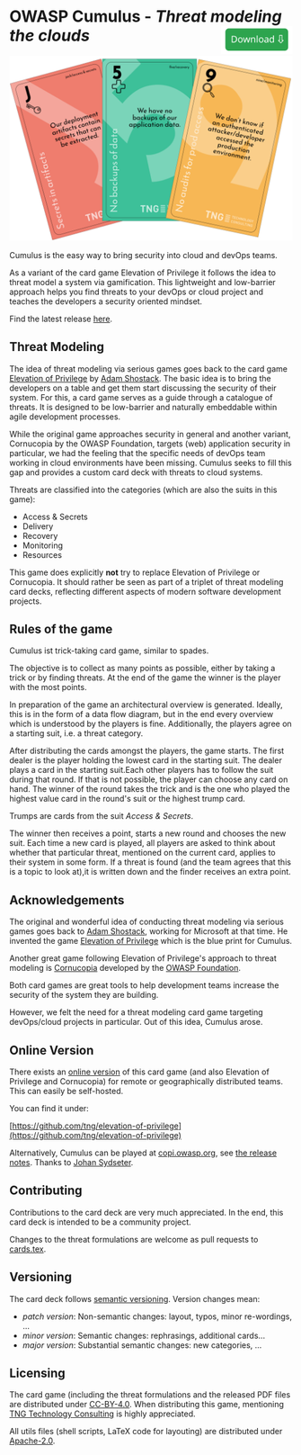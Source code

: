 <!--
© 2023 TNG Technology Consulting

SPDX-License-Identifier: CC-BY-4.0
-->

# OWASP Cumulus - *Threat modeling the clouds*[<img style="height:50px;cursor:pointer;float:right" src="docs/img/download.svg"/>](https://github.com/OWASP/cumulus/releases/latest)

![Cumulus Cards](docs/img/cards.svg)
  
Cumulus is the easy way to bring security into cloud and devOps teams.

As a variant of the card game Elevation of Privilege it follows the idea to threat model a system via gamification.
This lightweight and low-barrier approach helps you find threats to your devOps or cloud project and teaches the developers a security oriented mindset.

Find the latest release [here](https://github.com/OWASP/cumulus/releases/latest).

## Threat Modeling 
The idea of threat modeling via serious games goes back to the card game [Elevation of Privilege](https://shostack.org/games/elevation-of-privilege) by [Adam Shostack](https://github.com/adamshostack).
The basic idea is to bring the developers on a table and get them start discussing the security of their system.
For this, a card game serves as a guide through a catalogue of threats.
It is designed to be low-barrier and naturally embeddable within agile development processes.

While the original game approaches security in general and another variant, Cornucopia by the OWASP Foundation, targets (web) application security in particular, we had the feeling that the specific needs of devOps team working in cloud environments have been missing.
Cumulus seeks to fill this gap and provides a custom card deck with threats to cloud systems.

Threats are classified into the categories (which are also the suits in this game):
* Access & Secrets
* Delivery
* Recovery
* Monitoring
* Resources

This game does explicitly **not** try to replace Elevation of Privilege or Cornucopia.
It should rather be seen as part of a triplet of threat modeling card decks, reflecting different aspects of modern software development projects.

## Rules of the game
Cumulus ist trick-taking card game, similar to spades.

The objective is to collect as many points as possible, either by taking a trick or by finding threats.
At the end of the game the winner is the player with the most points.

In preparation of the game an architectural overview is generated.
Ideally, this is in the form of a data flow diagram, but in the end every overview which is understood by the players is fine.
Additionally, the players agree on a starting suit, i.e.
a threat category.

After distributing the cards amongst the players, the game starts.
The first dealer is the player holding the lowest card in the starting suit.
The dealer plays a card in the starting suit.Each other players has to follow the suit during that round.
If that is not possible, the player can choose any card on hand.
The winner of the round takes the trick and is the one who played the highest value card in the round's suit or the highest trump card.

Trumps are cards from the suit *Access & Secrets*.

The winner then receives a point, starts a new round and chooses the new suit.
Each time a new card is played, all players are asked to think about whether that particular threat, mentioned on the current card, applies to their system in some form.
If a threat is found (and the team agrees that this is a topic to look at),it is written down and the finder receives an extra point.
  
## Acknowledgements 
The original and wonderful idea of conducting threat modeling via serious games goes back to [Adam Shostack](https://github.com/adamshostack), working for Microsoft at that time.
He invented the game [Elevation of Privilege](https://shostack.org/games/elevation-of-privilege) which is the blue print for Cumulus.

Another great game following Elevation of Privilege's approach to threat modeling is [Cornucopia](https://owasp.org/www-project-cornucopia/) developed by the [OWASP Foundation](https://owasp.org/).

Both card games are great tools to help development teams increase the security of the system they are building.

However, we felt the need for a threat modeling card game targeting devOps/cloud projects in particular.
Out of this idea, Cumulus arose.
  
## Online Version
There exists an [online version](https://github.com/tng/elevation-of-privilege) of this card game (and also Elevation of Privilege and Cornucopia) for remote or geographically distributed teams.
This can easily be self-hosted.

You can find it under: 
  
[https://github.com/tng/elevation-of-privilege](https://github.com/tng/elevation-of-privilege) 

Alternatively, Cumulus can be played at [copi.owasp.org](https://copi.owasp.org), see [the release notes](https://github.com/OWASP/cornucopia/releases/tag/v2.4.0). Thanks to [Johan Sydseter](https://github.com/sydseter).

## Contributing 
Contributions to the card deck are very much appreciated.
In the end, this card deck is intended to be a community project.

Changes to the threat formulations are welcome as pull requests to [cards.tex](https://github.com/OWASP/cumulus/blob/main/cards.tex).
  
 ## Versioning 
The card deck follows [semantic versioning](https://semver.org/).
Version changes mean: 

- *patch version*: Non-semantic changes: layout, typos, minor re-wordings, ...
- *minor version*: Semantic changes: rephrasings, additional cards...
- *major version*: Substantial semantic changes: new categories, ...
  
## Licensing 
The card game (including the threat formulations and the released PDF files are distributed under [CC-BY-4.0](https://creativecommons.org/licenses/by/4.0/).
When distributing this game, mentioning [TNG Technology Consulting](https://www.tngtech.com/en/index.html) is highly appreciated.

All utils files (shell scripts, LaTeX code for layouting) are distributed under [Apache-2.0](https://www.apache.org/licenses/LICENSE-2.0).
